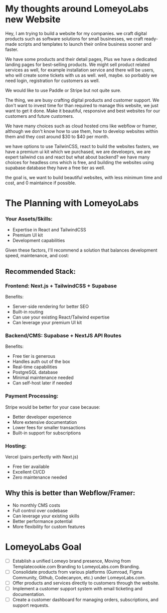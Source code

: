 # My thoughts around LomeyoLabs new Website

Hey, I am trying to build a website for my companies. we craft digital products such as software solutions for small businesses, we craft ready-made scripts and templates to launch their online business sooner and faster.

We have some products and their detail pages, Plus we have a dedicated landing pages for best-selling products. We might sell product related services as well, for example installation service and there will be users, who will create some tickets with us as well. well, maybe. so porbably we need login, registration for customers as well.

We would like to use Paddle or Stripe but not quite sure.

The thing, we are busy crafting digital products and customer support. We don't want to invest time for than required to manage this website, we just want to get it done. Make it beautiful, responsive and best websites for our customers and future customers.

We have many choices such as cloud hosted cms like webflow or framer, although we don't know how to use them, how to develop websites within them and they cost around $30 to $40 per month.

we have options to use TailwinCSS, react to build the websites fasters, we have a premium ui kit which we purchased, we are develoeprs, we are expert tailwind css and react but what about backend? we have many choices for headless cms which is free, and building the websites using supabase database they have a free tier as well.

the goal is, we want to build beautiful websites, with less minimum time and cost, and 0 maintaince if possible.

# The Planning with LomeyoLabs

### Your Assets/Skills:
- Expertise in React and TailwindCSS
- Premium UI kit
- Development capabilities

Given these factors, I'll recommend a solution that balances development speed, maintenance, and cost:

## Recommended Stack:
### Frontend: Next.js + TailwindCSS + Supabase

Benefits:
- Server-side rendering for better SEO
- Built-in routing
- Can use your existing React/Tailwind expertise
- Can leverage your premium UI kit


### Backend/CMS: Supabase + NextJS API Routes
Benefits:
- Free tier is generous
- Handles auth out of the box
- Real-time capabilities
- PostgreSQL database
- Minimal maintenance needed
- Can self-host later if needed


### Payment Processing:
Stripe would be better for your case because:

- Better developer experience
- More extensive documentation
- Lower fees for smaller transactions
- Built-in support for subscriptions

### Hosting:
Vercel (pairs perfectly with Next.js)
- Free tier available
- Excellent CI/CD
- Zero maintenance needed

## Why this is better than Webflow/Framer:
- No monthly CMS costs
- Full control over codebase
- Can leverage your existing skills
- Better performance potential
- More flexibility for custom features



# LomeyoLabs Goal
- [ ] Establish a unified Lomeyo brand presence, Moving from Templatecookie.com Branding to LomeyoLabs.com Branding.
- [ ] Consolidate products from various platforms (Gumroad, Figma Community, Github, Codecanyon, etc.) under LomeyoLabs.com.
- [ ] Offer products and services directly to customers through the website.
- [ ] Implement a customer support system with email ticketing and documentation.
- [ ] Create a customer dashboard for managing orders, subscriptions, and support requests.
